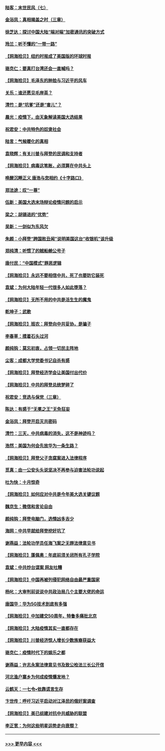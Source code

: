 #### [陆客：末世民风（七）](../pages/nsc993/n12507822.md?t=10281902) 
#### [金浴凤：真相揭盖之时（三章）](../pages/nsc993/n12507804.md?t=10281902) 
#### [徐芝达：探讨中国大陆“端对端”加密通讯的突破方式](../pages/nsc993/n12507682.md?t=10281902) 
#### [玲兰：听不懂的“一带一路”](../pages/nsc993/n12507669.md?t=10281902) 
#### [【网海拾贝】纽约时报成了美国版的环球时报](../pages/nsc993/n12507053.md?t=10281902) 
#### [骆克仁：要真打台湾还会一直喊吗？](../pages/nsc993/n12506843.md?t=10281902) 
#### [【网海拾贝】毛泽东的肿脸与习近平的风车](../pages/nsc993/n12504537.md?t=10281902) 
#### [关乐：谁还愿见毛岸英？](../pages/nsc993/n12503866.md?t=10281902) 
#### [清竹：是“坑爹”还是“害儿”？](../pages/nsc993/n12503034.md?t=10281902) 
#### [晨光：疫情下，由天象解读美国大选结果](../pages/nsc993/n12502536.md?t=10281902) 
#### [祝君安：中共特色的奴隶社会](../pages/nsc993/n12501529.md?t=10281902) 
#### [陆言：气候暖化的真相](../pages/nsc993/n12501183.md?t=10281902) 
#### [袁晓辉：有关川普与拜登的民调和支持者](../pages/nsc993/n12500433.md?t=10281902) 
#### [【网海拾贝】病毒这笔账，必须算在中共头上](../pages/nsc993/n12500320.md?t=10281902) 
#### [唤醒沉睡正义 唐浩与您相约《十字路口》](../pages/nsc993/n12497980.md?t=10281902) 
#### [郑法途：叹“一尊”](../pages/nsc993/n12498837.md?t=10281902) 
#### [伍新：美国大选末场辩论疫情问题的启示](../pages/nsc993/n12498829.md?t=10281902) 
#### [梁之：胡锡进的“优势”](../pages/nsc993/n12498780.md?t=10281902) 
#### [吴新：一剑似为东风欠](../pages/nsc993/n12498772.md?t=10281902) 
#### [朱颜：小拜登“跨国败丑闻”说明美国这台“收银机”该升级](../pages/nsc993/n12498731.md?t=10281902) 
#### [郑纯清：听惯了的贼船艄公号子](../pages/nsc993/n12498721.md?t=10281902) 
#### [唐付民：“中国模式”罪恶逻辑](../pages/nsc993/n12498310.md?t=10281902) 
#### [【网海拾贝】永远不要相信中共，死了也要防它装死](../pages/nsc993/n12498162.md?t=10281902) 
#### [袁斌：为何大陆年轻一代很多人如此堕落？](../pages/nsc993/n12495696.md?t=10281902) 
#### [【网海拾贝】无所不用的中共是活生生的魔鬼](../pages/nsc993/n12495621.md?t=10281902) 
#### [乾坤子：武歌](../pages/nsc993/n12493391.md?t=10281902) 
#### [【网海拾贝】班农：拜登向中共妥协，是骗子](../pages/nsc993/n12492877.md?t=10281902) 
#### [李春草：摸着石头过河](../pages/nsc993/n12491121.md?t=10281902) 
#### [颜纯钩：莫忘初衷，占领一切民主阵地](../pages/nsc993/n12490965.md?t=10281902) 
#### [尘客：成都大学党委书记自杀有感](../pages/nsc993/n12490950.md?t=10281902) 
#### [【网海拾贝】拜登经济学会让美国付出代价](../pages/nsc993/n12489662.md?t=10281902) 
#### [【网海拾贝】中共的拜登总统梦碎了](../pages/nsc993/n12487896.md?t=10281902) 
#### [祝君安：竞选与保党（三章）](../pages/nsc993/n12487258.md?t=10281902) 
#### [陈达：有感于“无冕之王”无免狂妄](../pages/nsc993/n12485133.md?t=10281902) 
#### [金浴凤：拜登开启灭共密码](../pages/nsc993/n12485125.md?t=10281902) 
#### [清竹：三天，中共病毒的消失，这不是神迹吗？](../pages/nsc993/n12485027.md?t=10281902) 
#### [浩然：美国为何会先放华为一条生路？](../pages/nsc993/n12484997.md?t=10281902) 
#### [【网海拾贝】拜登父子贪腐案进入法律程序](../pages/nsc993/n12484957.md?t=10281902) 
#### [觅真：由一公安头头说坚决不再参与迫害法轮功说起](../pages/nsc993/n12484212.md?t=10281902) 
#### [吐为快：十月惊奇](../pages/nsc993/n12484172.md?t=10281902) 
#### [【网海拾贝】如何应对中共是今年美大选关键议题](../pages/nsc993/n12483755.md?t=10281902) 
#### [魏京生：微信和言论自由](../pages/nsc993/n12483372.md?t=10281902) 
#### [颜纯钩：拜登电脑门，选情凶多吉少](../pages/nsc993/n12482666.md?t=10281902) 
#### [海网：中共早就给拜登挖好坑了](../pages/nsc993/n12482660.md?t=10281902) 
#### [谢燕益：法轮功学员任海飞案之无罪法律意见书](../pages/nsc993/n12482512.md?t=10281902) 
#### [【网海拾贝】蓬佩奥：年底前须关闭所有孔子学院](../pages/nsc993/n12482443.md?t=10281902) 
#### [袁斌：中共炒台谍案 网友吐糟](../pages/nsc993/n12481564.md?t=10281902) 
#### [【网海拾贝】中国再被列侵犯网络自由最严重国家](../pages/nsc993/n12479643.md?t=10281902) 
#### [杨叱：大审判前说说中共政治局几个主要大佬的命运](../pages/nsc993/n12477527.md?t=10281902) 
#### [唐国华：华为5G技术到底有多强](../pages/nsc993/n12477483.md?t=10281902) 
#### [【网海拾贝】中加建交50周年，特鲁多痛批北京](../pages/nsc993/n12476892.md?t=10281902) 
#### [【网海拾贝】大陆疫情其实一直都存在](../pages/nsc993/n12473948.md?t=10281902) 
#### [【网海拾贝】川普经济惊人增长少数族裔获益大](../pages/nsc993/n12471565.md?t=10281902) 
#### [骆克仁：疫情时代下的娱乐之都](../pages/nsc993/n12471312.md?t=10281902) 
#### [谢燕益：许志永案法律意见书及致公检法三长公开信](../pages/nsc993/n12470870.md?t=10281902) 
#### [河北渔户寨乡为何成疫情爆发地？](../pages/nsc993/n12464936.md?t=10281902) 
#### [云鹤天：一七令▪依靠谎言生存](../pages/nsc993/n12470034.md?t=10281902) 
#### [卞世传：呼吁习近平启动对江泽民的俄奸案调查](../pages/nsc993/n12469722.md?t=10281902) 
#### [【网海拾贝】美已组建对抗中共威胁的联盟](../pages/nsc993/n12469018.md?t=10281902) 
#### [李正宽：为何这些明星运势走向衰颓？](../pages/nsc993/n12468730.md?t=10281902) 

----
#### [ >>> 更早内容 <<< ](../indexes/nsc993-earlier.md)
